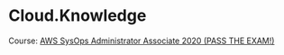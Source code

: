 # Cloud.Knowledge
Course: [AWS SysOps Administrator Associate 2020 (PASS THE EXAM!)](https://youtu.be/KX_AfyrhlgQ)
